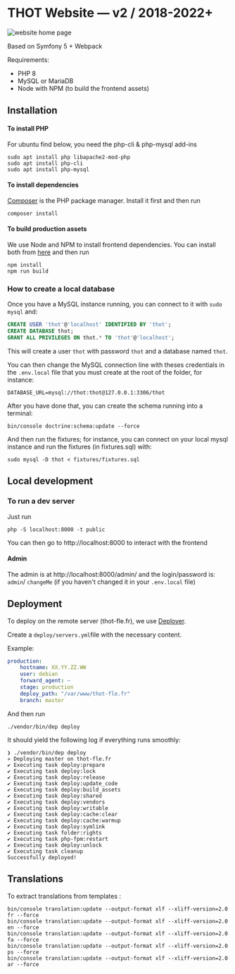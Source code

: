 # THOT Website — v2 / 2018-2022+

![website home page](_resources_/website.png)

Based on Symfony 5 + Webpack

Requirements:

- PHP 8
- MySQL or MariaDB
- Node with NPM (to build the frontend assets)

## Installation

#### To install PHP

For ubuntu find below, you need the php-cli & php-mysql add-ins

    sudo apt install php libapache2-mod-php
    sudo apt install php-cli
    sudo apt install php-mysql

#### To install dependencies

[Composer](https://getcomposer.org/) is the PHP package manager. Install it first and then run

    composer install

#### To build production assets

We use Node and NPM to install frontend dependencies. You can install both from [here](https://nodejs.org/en/download/) and then run

    npm install
    npm run build

### How to create a local database

Once you have a MySQL instance running, you can connect to it with `sudo mysql` and:

```sql
CREATE USER 'thot'@'localhost' IDENTIFIED BY 'thot';
CREATE DATABASE thot;
GRANT ALL PRIVILEGES ON thot.* TO 'thot'@'localhost';
```

This will create a user `thot` with password `thot` and a database named `thot`.

You can then change the MySQL connection line with theses credentials in the `.env.local` file that you must create at the root of the folder, for instance:

    DATABASE_URL=mysql://thot:thot@127.0.0.1:3306/thot

After you have done that, you can create the schema running into a terminal:

    bin/console doctrine:schema:update --force

And then run the fixtures; for instance, you can connect on your local mysql instance and run the fixtures (in fixtures.sql) with:

    sudo mysql -D thot < fixtures/fixtures.sql



## Local development

### To run a dev server

Just run

    php -S localhost:8000 -t public

You can then go to http://localhost:8000 to interact with the frontend

#### Admin

The admin is at http://localhost:8000/admin/ and the login/password is: `admin`/ `changeMe` (if you haven't changed it in your `.env.local` file)

## Deployment

To deploy on the remote server (thot-fle.fr), we use [Deployer](https://deployer.org/).

Create a `deploy/servers.yml`file with the necessary content.

Example:

```yml
production:
    hostname: XX.YY.ZZ.WW
    user: debian
    forward_agent: ~
    stage: production
    deploy_path: "/var/www/thot-fle.fr"
    branch: master
```

And then run

    ./vendor/bin/dep deploy

It should yield the following log if everything runs smoothly:

```
❯ ./vendor/bin/dep deploy
✈︎ Deploying master on thot-fle.fr
✔ Executing task deploy:prepare
✔ Executing task deploy:lock
✔ Executing task deploy:release
✔ Executing task deploy:update_code
✔ Executing task deploy:build_assets
✔ Executing task deploy:shared
✔ Executing task deploy:vendors
✔ Executing task deploy:writable
✔ Executing task deploy:cache:clear
✔ Executing task deploy:cache:warmup
✔ Executing task deploy:symlink
✔ Executing task folder:rights
✔ Executing task php-fpm:restart
✔ Executing task deploy:unlock
✔ Executing task cleanup
Successfully deployed!
```

## Translations

To extract translations from templates :

    bin/console translation:update --output-format xlf --xliff-version=2.0 fr --force
    bin/console translation:update --output-format xlf --xliff-version=2.0 en --force
    bin/console translation:update --output-format xlf --xliff-version=2.0 fa --force
    bin/console translation:update --output-format xlf --xliff-version=2.0 ps --force
    bin/console translation:update --output-format xlf --xliff-version=2.0 ar --force

